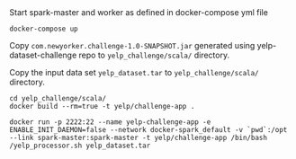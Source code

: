 ## 

Start spark-master and worker as defined in docker-compose yml file
```
docker-compose up
```

Copy `com.newyorker.challenge-1.0-SNAPSHOT.jar` generated using yelp-dataset-challenge repo to `yelp_challenge/scala/` directory.

Copy the input data set `yelp_dataset.tar` to `yelp_challenge/scala/` directory.

```
cd yelp_challenge/scala/
docker build --rm=true -t yelp/challenge-app .
```

```
docker run -p 2222:22 --name yelp-challenge-app -e ENABLE_INIT_DAEMON=false --network docker-spark_default -v `pwd`:/opt --link spark-master:spark-master -t yelp/challenge-app /bin/bash /yelp_processor.sh yelp_dataset.tar
```
